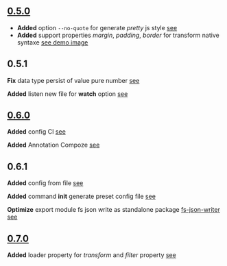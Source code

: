 ## [0.5.0](https://github.com/Orivoir/css-parser/releases/tag/0.5.0)

- **Added** option `--no-quote` for generate *pretty* js style [see](https://github.com/Orivoir/css-parser#no-quote)
- **Added** support properties *margin*, *padding*, *border* for transform native syntaxe [see demo image](https://github.com/Orivoir/css-parser/blob/master/demo.png)

## 0.5.1

**Fix** data type persist of value pure number [see](https://github.com/Orivoir/css-parser/commit/40c5e15289ccff066bf059780a5a94183256c496)

**Added** listen new file for **watch** option [see](https://github.com/Orivoir/css-parser/commit/ccc81e6d6da2de61ad2195176611194fc34df025)

## [0.6.0](https://github.com/Orivoir/css-parser/tree/0.6.0)

**Added** config CI [see](https://github.com/Orivoir/css-parser/commit/7fecbc3dfeb9859568ee629608a8331b2ba69639)

**Added** Annotation Compoze [see](https://github.com/Orivoir/css-parser/commit/e1587cb4fc3e6fd72bcd3ee45d4973f500529750)

## 0.6.1

**Added** config from file [see](https://github.com/Orivoir/css-parser/commit/7ab55550f0312765f3f2552a3045098197dfc4bc)

**Added** command **init** generate preset config file [see](https://github.com/Orivoir/css-parser/commit/0935eccc322a4695917c0c98f5af2f878f238a31)

**Optimize** export module fs json write as standalone package [fs-json-writer](https://www.npmjs.com/package/fs-json-writer) [see](https://github.com/Orivoir/css-parser/commit/ba48cf07352c714d2d31e767e504d64cf12865f4)

## [0.7.0](https://github.com/Orivoir/css-parser/tree/0.7.0)

**Added** loader property for *transform* and *filter* property [see](https://github.com/Orivoir/css-parser/pull/7)
